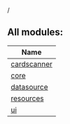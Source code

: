 /

## All modules:

| Name |
|---|
| [cardscanner](cardscanner/index.md) |  |
| [core](core/index.md) |  |
| [datasource](datasource/index.md) |  |
| [resources](resources/index.md) |  |
| [ui](ui/index.md) |  |
